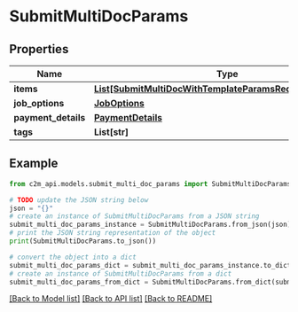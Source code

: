 # SubmitMultiDocParams


## Properties

Name | Type | Description | Notes
------------ | ------------- | ------------- | -------------
**items** | [**List[SubmitMultiDocWithTemplateParamsRequestItemsInner]**](SubmitMultiDocWithTemplateParamsRequestItemsInner.md) |  | 
**job_options** | [**JobOptions**](JobOptions.md) |  | 
**payment_details** | [**PaymentDetails**](PaymentDetails.md) |  | [optional] 
**tags** | **List[str]** |  | [optional] 

## Example

```python
from c2m_api.models.submit_multi_doc_params import SubmitMultiDocParams

# TODO update the JSON string below
json = "{}"
# create an instance of SubmitMultiDocParams from a JSON string
submit_multi_doc_params_instance = SubmitMultiDocParams.from_json(json)
# print the JSON string representation of the object
print(SubmitMultiDocParams.to_json())

# convert the object into a dict
submit_multi_doc_params_dict = submit_multi_doc_params_instance.to_dict()
# create an instance of SubmitMultiDocParams from a dict
submit_multi_doc_params_from_dict = SubmitMultiDocParams.from_dict(submit_multi_doc_params_dict)
```
[[Back to Model list]](../README.md#documentation-for-models) [[Back to API list]](../README.md#documentation-for-api-endpoints) [[Back to README]](../README.md)


